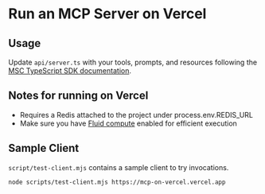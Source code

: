 # Run an MCP Server on Vercel

## Usage

Update `api/server.ts` with your tools, prompts, and resources following the [MSC TypeScript SDK documentation](https://github.com/modelcontextprotocol/typescript-sdk/tree/main?tab=readme-ov-file#server).

## Notes for running on Vercel

- Requires a Redis attached to the project under process.env.REDIS_URL
- Make sure you have [Fluid compute](https://vercel.com/docs/functions/fluid-compute) enabled for efficient execution

## Sample Client

`script/test-client.mjs` contains a sample client to try invocations.

```sh
node scripts/test-client.mjs https://mcp-on-vercel.vercel.app
```
